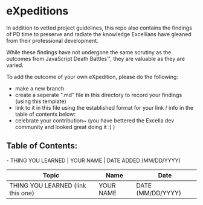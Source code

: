 <h1>eXpeditions</h1>

In addition to vetted project guidelines, this repo also contains the findings of PD time to preserve and radiate the knowledge Excellians have gleaned from their professional development.

While these findings have not undergone the same scrutiny as the outcomes from JavaScript Death Battles™, they are valuable as they are varied.

To add the outcome of your own eXpedition, please do the following:
- make a new branch 
- create a seperate ".md" file in this directory to record your findings (using this template)
- link to it in this file using the established format for your link / info in the table of contents below: 
- celebrate your contribution~ (you have bettered the Excella dev community and looked great doing it :) )

<h2>Table of Contents:</h2>
- THING YOU LEARNED | YOUR NAME | DATE ADDED (MM/DD/YYYY)

| Topic  | Name | Date
| ------------- | ------------- | ------------- |
| THING YOU LEARNED (link this one)  | YOUR NAME  | DATE (MM/DD/YYYY)  |


